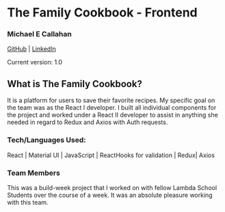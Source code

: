 # The Family Cookbook - Frontend

### Michael E Callahan
[GitHub](https://github.com/Callmich) | [LinkedIn](https://www.linkedin.com/in/michael-callahan-webdev/)

Current version: 1.0

## What is The Family Cookbook?
It is a platform for users to save their favorite recipes. My specific goal on the team was as the React I developer. I built all individual components for the project and worked under a React II developer to assist in anything she needed in regard to Redux and Axios with Auth requests.

### Tech/Languages Used:
React | Material UI | JavaScript | ReactHooks for validation | Redux| Axios

### Team Members
This was a build-week project that I worked on with fellow Lambda School Students over the course of a week. It was an absolute pleasure working with this team.